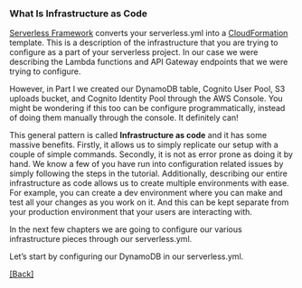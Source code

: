 ### **What Is Infrastructure as Code**
[Serverless Framework](https://serverless.com/) converts your serverless.yml into a [CloudFormation](https://aws.amazon.com/cloudformation) template. This is a description of the infrastructure that you are trying to configure as a part of your serverless project. In our case we were describing the Lambda functions and API Gateway endpoints that we were trying to configure.

However, in Part I we created our DynamoDB table, Cognito User Pool, S3 uploads bucket, and Cognito Identity Pool through the AWS Console. You might be wondering if this too can be configure programmatically, instead of doing them manually through the console. It definitely can!

This general pattern is called **Infrastructure as code** and it has some massive benefits. Firstly, it allows us to simply replicate our setup with a couple of simple commands. Secondly, it is not as error prone as doing it by hand. We know a few of you have run into configuration related issues by simply following the steps in the tutorial. Additionally, describing our entire infrastructure as code allows us to create multiple environments with ease. For example, you can create a dev environment where you can make and test all your changes as you work on it. And this can be kept separate from your production environment that your users are interacting with.

In the next few chapters we are going to configure our various infrastructure pieces through our serverless.yml.

Let’s start by configuring our DynamoDB in our serverless.yml.


[[Back]](https://github.com/eksant/serverless-react-aws)
